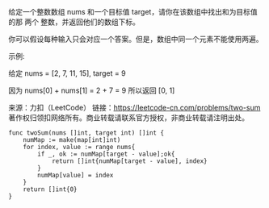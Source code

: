 给定一个整数数组 nums 和一个目标值 target，请你在该数组中找出和为目标值的那 两个 整数，并返回他们的数组下标。

你可以假设每种输入只会对应一个答案。但是，数组中同一个元素不能使用两遍。

 

示例:

给定 nums = [2, 7, 11, 15], target = 9

因为 nums[0] + nums[1] = 2 + 7 = 9
所以返回 [0, 1]

来源：力扣（LeetCode）
链接：https://leetcode-cn.com/problems/two-sum
著作权归领扣网络所有。商业转载请联系官方授权，非商业转载请注明出处。

```golang
func twoSum(nums []int, target int) []int {
    numMap := make(map[int]int)
    for index, value := range nums{
        if _, ok := numMap[target - value];ok{
            return []int{numMap[target - value], index}
        }
        numMap[value] = index
    }
    return []int{0}
}
```